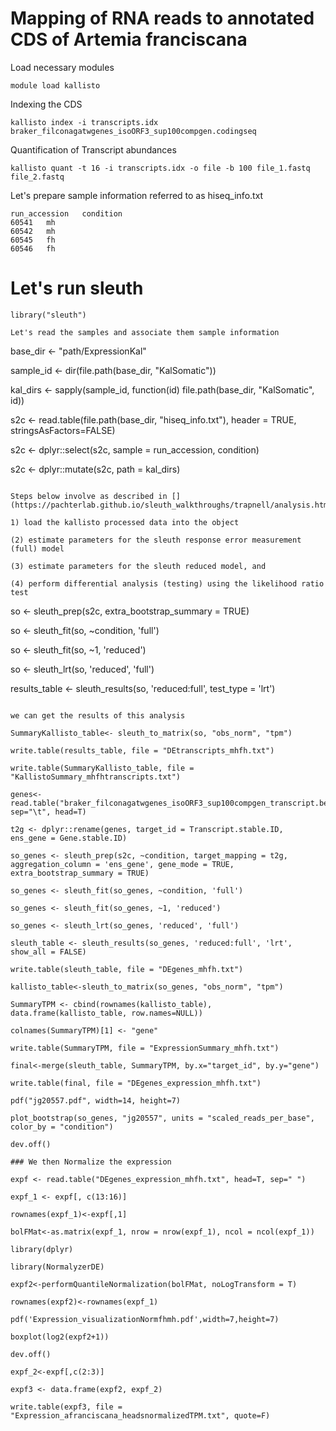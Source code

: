 # Mapping of RNA reads to annotated CDS of Artemia franciscana

Load necessary modules

`module load kallisto`

Indexing the CDS

`kallisto index -i transcripts.idx braker_filconagatwgenes_isoORF3_sup100compgen.codingseq`

Quantification of Transcript abundances

`kallisto quant -t 16 -i transcripts.idx -o file -b 100 file_1.fastq file_2.fastq`

Let's prepare sample information referred to as hiseq_info.txt

```
run_accession   condition
60541   mh
60542   mh
60545   fh
60546   fh
```
# Let's run sleuth

```
library("sleuth")

Let's read the samples and associate them sample information

```
base_dir <- "path/ExpressionKal"

sample_id <- dir(file.path(base_dir, "KalSomatic"))

kal_dirs <- sapply(sample_id, function(id) file.path(base_dir, "KalSomatic", id))

s2c <- read.table(file.path(base_dir, "hiseq_info.txt"), header = TRUE, stringsAsFactors=FALSE)

s2c <- dplyr::select(s2c, sample = run_accession, condition)

s2c <- dplyr::mutate(s2c, path = kal_dirs)
```

Steps below involve as described in [](https://pachterlab.github.io/sleuth_walkthroughs/trapnell/analysis.html)

1) load the kallisto processed data into the object

(2) estimate parameters for the sleuth response error measurement (full) model

(3) estimate parameters for the sleuth reduced model, and

(4) perform differential analysis (testing) using the likelihood ratio test

```
so <- sleuth_prep(s2c, extra_bootstrap_summary = TRUE)

so <- sleuth_fit(so, ~condition, 'full')

so <- sleuth_fit(so, ~1, 'reduced')

so <- sleuth_lrt(so, 'reduced', 'full')

results_table <- sleuth_results(so, 'reduced:full', test_type = 'lrt')

```

we can get the results of this analysis

SummaryKallisto_table<- sleuth_to_matrix(so, "obs_norm", "tpm")

write.table(results_table, file = "DEtranscripts_mhfh.txt")

write.table(SummaryKallisto_table, file = "KallistoSummary_mhfhtranscripts.txt")

genes<-read.table("braker_filconagatwgenes_isoORF3_sup100compgen_transcript.bed", sep="\t", head=T)

t2g <- dplyr::rename(genes, target_id = Transcript.stable.ID,  ens_gene = Gene.stable.ID)

so_genes <- sleuth_prep(s2c, ~condition, target_mapping = t2g, aggregation_column = 'ens_gene', gene_mode = TRUE, extra_bootstrap_summary = TRUE)

so_genes <- sleuth_fit(so_genes, ~condition, 'full')

so_genes <- sleuth_fit(so_genes, ~1, 'reduced')

so_genes <- sleuth_lrt(so_genes, 'reduced', 'full')

sleuth_table <- sleuth_results(so_genes, 'reduced:full', 'lrt', show_all = FALSE)

write.table(sleuth_table, file = "DEgenes_mhfh.txt")

kallisto_table<-sleuth_to_matrix(so_genes, "obs_norm", "tpm")

SummaryTPM <- cbind(rownames(kallisto_table), data.frame(kallisto_table, row.names=NULL))

colnames(SummaryTPM)[1] <- "gene"

write.table(SummaryTPM, file = "ExpressionSummary_mhfh.txt")

final<-merge(sleuth_table, SummaryTPM, by.x="target_id", by.y="gene")

write.table(final, file = "DEgenes_expression_mhfh.txt")

pdf("jg20557.pdf", width=14, height=7)

plot_bootstrap(so_genes, "jg20557", units = "scaled_reads_per_base", color_by = "condition")

dev.off()

### We then Normalize the expression

expf <- read.table("DEgenes_expression_mhfh.txt", head=T, sep=" ")

expf_1 <- expf[, c(13:16)]

rownames(expf_1)<-expf[,1]

bolFMat<-as.matrix(expf_1, nrow = nrow(expf_1), ncol = ncol(expf_1))

library(dplyr)

library(NormalyzerDE)

expf2<-performQuantileNormalization(bolFMat, noLogTransform = T)

rownames(expf2)<-rownames(expf_1)

pdf('Expression_visualizationNormfhmh.pdf',width=7,height=7)

boxplot(log2(expf2+1))

dev.off()

expf_2<-expf[,c(2:3)]

expf3 <- data.frame(expf2, expf_2)

write.table(expf3, file = "Expression_afranciscana_headsnormalizedTPM.txt", quote=F)



